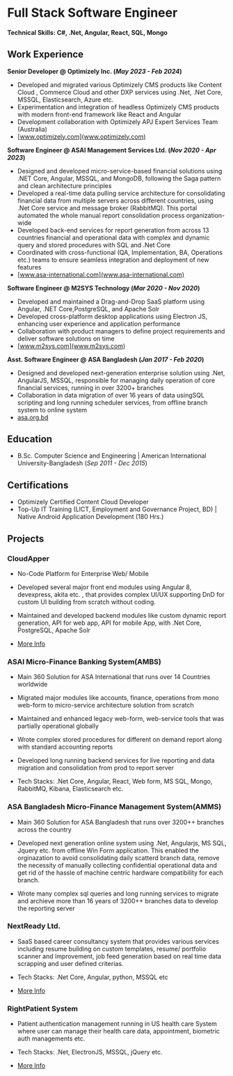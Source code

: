 # Full Stack Software Engineer

#### Technical Skills: C#, .Net, Angular, React, SQL, Mongo


## Work Experience
**Senior Developer @ Optimizely Inc. (_May 2023 - Feb 2024_)**
- Developed and migrated various Optimizely CMS products like Content Cloud , Commerce Cloud and other DXP services using .Net, .Net Core, MSSQL, Elasticsearch, Azure etc.
- Experimentation and integration of headless Optimizely CMS products with modern front-end framework like React and Angular
- Development collaboration with Optimizely APJ Expert Services Team (Australia)
- [www.optimizely.com](www.optimizely.com)

**Software Engineer @ ASAI Management Services Ltd. (_Nov 2020 - Apr 2023_)**
- Designed and developed micro-service-based financial solutions using .NET Core, Angular, MSSQL, and MongoDB, following the Saga pattern and clean architecture principles
- Developed a real-time data pulling service architecture for consolidating financial data from multiple servers across different countries, using .Net Core service and message     broker (RabbitMQ). This portal automated the whole manual report consolidation process organization-wide
- Developed back-end services for report generation from across 13 countries financial and operational data with complex and dynamic query and stored procedures with SQL and .Net Core
- Coordinated with cross-functional (QA, Implementation, BA, Operations etc.) teams to ensure seamless integration and deployment of new features
- [www.asa-international.com](www.asa-international.com)

**Software Engineer @ M2SYS Technology (_Mar 2020 - Nov 2020_)**
- Developed and maintained a Drag-and-Drop SaaS platform using Angular, .NET Core,PostgreSQL, and Apache Solr
- Developed cross-platform desktop applications using Electron JS, enhancing user experience and application performance
- Collaboration with product managers to define project requirements and deliver software solutions on time
- [www.m2sys.com](www.m2sys.com)

**Asst. Software Engineer @ ASA Bangladesh (_Jan 2017 - Feb 2020_)**
-  Designed and developed next-generation enterprise solution using .Net, AngularJS, MSSQL, responsible for managing daily operation of core financial services, running in over 3200+ branches
- Collaboration in data migration of over 16 years of data usingSQL scripting and long running scheduler services, from offline branch system to online system
- [asa.org.bd](https://asa.org.bd)



## Education			        		
- B.Sc. Computer Science and Engineering | American International University-Bangladesh (_Sep 2011 - Dec 2015_)

## Certifications			        		
- Optimizely Certified Content Cloud Developer
- Top-Up IT Training (LICT, Employment and Governance Project, BD) | Native Android Application Development (180 Hrs.)


## Projects

### CloudApper
- No-Code Platform for Enterprise Web/ Mobile

- Developed several major front end modules using Angular 8, devexpress, akita etc. , that provides complex UI/UX supporting DnD for custom UI building from scratch without coding.
- Maintained and developed backend modules like custom dynamic report generation, API for web app, API for mobile App, with .Net Core, PostgreSQL, Apache Solr
- [More Info](https://www.cloudapper.ai)

### ASAI Micro-Finance Banking System(AMBS)
- Main 360 Solution for ASA International that runs over 14 Countries worldwide

- Migrated major modules like accounts, finance, operations from mono web-form to micro-service architecture solution from scratch
- Maintained and enhanced legacy web-form, web-service tools that was partially operational globally
- Wrote complex stored procedures for different on demand report along with standard accounting reports
- Developed long running backend services for live reporting and data migration and consolidation from prod to report server
- Tech Stacks: .Net Core, Angular, React, Web form, MS SQL, Mongo, RabbitMQ, Kibana, Elasticsearch etc.

### ASA Bangladesh Micro-Finance Management System(AMMS)
- Main 360 Solution for ASA Bangladesh that runs over 3200++ branches across the country

- Developed next generation online system using .Net, Angularjs, MS SQL, Jquery etc. from offline Win Form application. This enabled the orginazation to avoid consolidating daily scatterd branch data, remove the necessity of manually collecting confidential operational data and get rid of the hassle of machine centric hardware compatibility for each branch.
- Wrote many complex sql queries and long running services to migrate and archieve more than 16 years of 3200++ branches data to develop the reporting server

### NextReady Ltd.
- SaaS based career consultancy system that provides various services including resume building on custom templates, resume/ portfolio scanner and improvement, job feed generation based on real time data scrapping and user defined criterias.

- Tech Stacks: .Net Core, Angular, python, MSSQL etc
- [More Info](http://nextready.org/home)

### RightPatient System
- Patient authentication management running in US health care System where user can manage their health care data, appointment, biometric auth managements etc.

- Tech Stacks: .Net, ElectronJS, MSSQL, jQuery etc.
- [More Info](https://www.rightpatient.com/)
